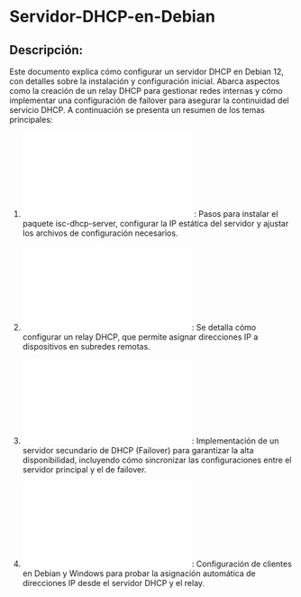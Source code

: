 # Servidor-DHCP-en-Debian

## Descripción:

Este documento explica cómo configurar un servidor DHCP en Debian 12, con detalles sobre la instalación y configuración inicial. Abarca aspectos como la creación de un relay DHCP para gestionar redes internas y cómo implementar una configuración de failover para asegurar la continuidad del servicio DHCP. A continuación se presenta un resumen de los temas principales:

1. ![Instalación de DHCP en Server](Server.md) : Pasos para instalar el paquete isc-dhcp-server, configurar la IP estática del servidor y ajustar los archivos de configuración necesarios.

2. ![Configuración del Relay DHCP](Relay.md): Se detalla cómo configurar un relay DHCP, que permite asignar direcciones IP a dispositivos en subredes remotas.

3. ![Configuración de Failover](Failover.md): Implementación de un servidor secundario de DHCP (Failover) para garantizar la alta disponibilidad, incluyendo cómo sincronizar las configuraciones entre el servidor principal y el de failover.

4. ![Clientes DHCP](Cliente.md): Configuración de clientes en Debian y Windows para probar la asignación automática de direcciones IP desde el servidor DHCP y el relay.
